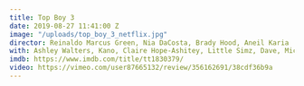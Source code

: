 ```yaml
---
title: Top Boy 3
date: 2019-08-27 11:41:00 Z
image: "/uploads/top_boy_3_netflix.jpg"
director: Reinaldo Marcus Green, Nia DaCosta, Brady Hood, Aneil Karia
with: Ashley Walters, Kano, Claire Hope-Ashitey, Little Simz, Dave, Michael Ward
imdb: https://www.imdb.com/title/tt1830379/
video: https://vimeo.com/user87665132/review/356162691/38cdf36b9a
---
```


